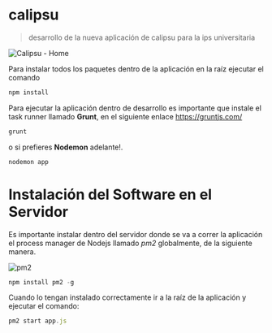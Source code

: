 # calipsu
> desarrollo de la nueva aplicación de calipsu para la ips universitaria

![Calipsu - Home](https://user-images.githubusercontent.com/1715022/61716702-4f756680-ad25-11e9-954d-38d40ad7dcb9.png)



Para instalar todos los paquetes dentro de la aplicación en la raíz ejecutar el comando
```js
npm install
```

Para ejecutar la aplicación dentro de desarrollo es importante que instale el task runner llamado **Grunt**, en el siguiente enlace https://gruntjs.com/

```js
grunt
```

o si prefieres **Nodemon** adelante!.

```js
nodemon app
```

# Instalación del Software en el Servidor

Es importante instalar dentro del servidor donde se va a correr la aplicación el process manager de Nodejs llamado *pm2* globalmente, de la siguiente manera.

![pm2](https://user-images.githubusercontent.com/1715022/61544017-2ba2df80-aa0a-11e9-9ef8-da2faa1ec232.png)

```js
npm install pm2 -g
```

Cuando lo tengan instalado correctamente ir a la raíz de la aplicación y ejecutar el comando:

```js
pm2 start app.js
```
